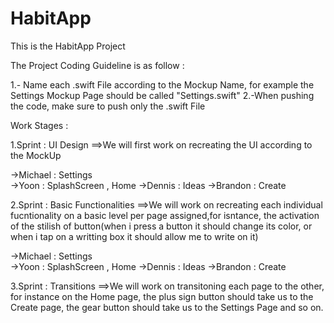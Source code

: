 # HabitApp
This is the HabitApp Project

The Project Coding Guideline is as follow :

1.- Name each .swift File according to the Mockup Name, for example the Settings Mockup Page should be called "Settings.swift"
2.-When pushing the code, make sure to push only the .swift File


Work Stages :


1.Sprint : UI Design
==>We will first work on recreating the UI according to the MockUp

->Michael : Settings  
->Yoon    : SplashScreen , Home
->Dennis  : Ideas
->Brandon : Create 

2.Sprint : Basic Functionalities
==>We will work on recreating each individual fucntionality on a basic level per page assigned,for isntance, the activation of the stilish of button(when
i press a button it should change its color, or when i tap on a writting box it should allow me to write on it)

->Michael : Settings  
->Yoon    : SplashScreen , Home
->Dennis  : Ideas
->Brandon : Create 

3.Sprint : Transitions 
==>We will work on transitoning each page to the other, for instance on the Home page, the plus sign button should take us to the Create page, the gear button
should take us to the Settings Page and so on.
